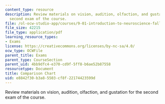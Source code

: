 ```yaml
---
content_type: resource
description: Review materials on vision, audition, olfaction, and gustation for the
  second exam of the course.
file: /ol-ocw-studio-app/courses/9-01-introduction-to-neuroscience-fall-2007/e8842f30b3a85503cf8f22174423599d_ex2_comp_chrt.pdf
file_size: 42215
file_type: application/pdf
learning_resource_types:
- Exams
license: https://creativecommons.org/licenses/by-nc-sa/4.0/
ocw_type: OCWFile
parent_title: Exams
parent_type: CourseSection
parent_uid: 4bb9dfc4-e370-cd9f-5ff8-b6ae52b87558
resourcetype: Document
title: Comparison Chart
uid: e8842f30-b3a8-5503-cf8f-22174423599d
---
```

Review materials on vision, audition, olfaction, and gustation for the second exam of the course.